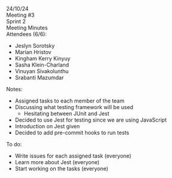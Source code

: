 24/10/24  
Meeting \#3  
Sprint 2  
Meeting Minutes  
Attendees (6/6):

- Jeslyn Sorotsky  
- Marian Hristov  
- Kingham Kerry Kinyuy  
- Sasha Klein-Charland  
- Vinuyan Sivakolunthu  
- Srabanti Mazumdar

Notes:

- Assigned tasks to each member of the team  
- Discussing what testing framework will be used  
  - Hesitating between JUnit and Jest  
- Decided to use Jest for testing since we are using JavaScript  
- Introduction on Jest given   
- Decided to add pre-commit hooks to run tests

To do:

- Write issues for each assigned task (everyone)  
- Learn more about Jest (everyone)  
- Start working on the tasks (everyone)

